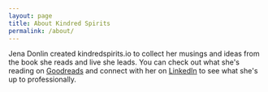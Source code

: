```yaml
---
layout: page
title: About Kindred Spirits
permalink: /about/
---
```


Jena Donlin created kindredspirits.io to collect her musings and ideas from the book she reads and live she leads. You can check out what she's reading on [Goodreads](https://www.goodreads.com/user/show/22412421-jena) and connect with her on [LinkedIn](https://www.linkedin.com/pub/jena-donlin/11/818/300/) to see what she's up to professionally.
